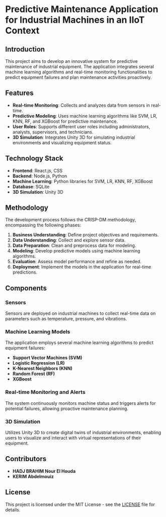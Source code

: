 # Predictive Maintenance Application for Industrial Machines in an IIoT Context

## Introduction

This project aims to develop an innovative system for predictive maintenance of industrial equipment. The application integrates several machine learning algorithms and real-time monitoring functionalities to predict equipment failures and plan maintenance activities proactively.

## Features

- **Real-time Monitoring**: Collects and analyzes data from sensors in real-time.
- **Predictive Modeling**: Uses machine learning algorithms like SVM, LR, KNN, RF, and XGBoost for predictive maintenance.
- **User Roles**: Supports different user roles including administrators, analysts, supervisors, and technicians.
- **3D Simulation**: Integrates Unity 3D for simulating industrial environments and visualizing equipment status.

## Technology Stack

- **Frontend**: React.js, CSS
- **Backend**: Node.js, Python
- **Machine Learning**: Python libraries for SVM, LR, KNN, RF, XGBoost
- **Database**: SQLite
- **3D Simulation**: Unity 3D

## Methodology

The development process follows the CRISP-DM methodology, encompassing the following phases:

1. **Business Understanding**: Define project objectives and requirements.
2. **Data Understanding**: Collect and explore sensor data.
3. **Data Preparation**: Clean and preprocess data for modeling.
4. **Modeling**: Develop predictive models using machine learning algorithms.
5. **Evaluation**: Assess model performance and refine as needed.
6. **Deployment**: Implement the models in the application for real-time predictions.

## Components

### Sensors

Sensors are deployed on industrial machines to collect real-time data on parameters such as temperature, pressure, and vibrations.

### Machine Learning Models

The application employs several machine learning algorithms to predict equipment failures:
- **Support Vector Machines (SVM)**
- **Logistic Regression (LR)**
- **K-Nearest Neighbors (KNN)**
- **Random Forest (RF)**
- **XGBoost**

### Real-time Monitoring and Alerts

The system continuously monitors machine status and triggers alerts for potential failures, allowing proactive maintenance planning.

### 3D Simulation

Utilizes Unity 3D to create digital twins of industrial environments, enabling users to visualize and interact with virtual representations of their equipment.

## Contributors

- **HADJ BRAHIM Nour El Houda**
- **KERIM Abdelmouiz**

## License

This project is licensed under the MIT License - see the [LICENSE](LICENSE) file for details.

